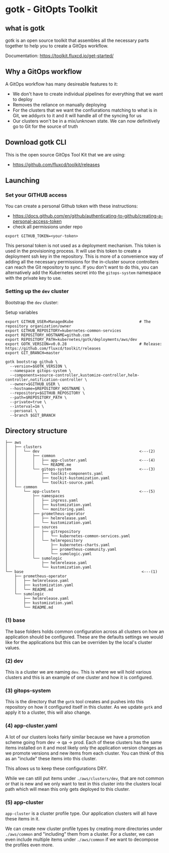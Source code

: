 gotk - GitOpts Toolkit
=============

## what is gotk
gotk is an open source toolkit that assembles all the necessary parts together to help you to create a GitOps workflow.

Documentation: https://toolkit.fluxcd.io/get-started/

## Why a GitOps workflow
A GitOps workflow has many desireable features to it:
* We don't have to create individual pipelines for everything that we want to deploy
* Removes the reliance on manually deploying
* For the clusters that we want the confiurations matching to what is in Git, we add`gotk` to it and it will handle all of the syncing for us
* Our clusters won't be in a mix/unknown state.  We can now definitively go to Git for the source of truth

## Download gotk CLI
This is the open source GitOps Tool Kit that we are using:
* https://github.com/fluxcd/toolkit/releases

## Launching

### Set your GITHUB access
You can create a personal Github token with these instructions:
* https://docs.github.com/en/github/authenticating-to-github/creating-a-personal-access-token
* check all permissions under repo

```
export GITHUB_TOKEN=<your-token>
```

This personal token is not used as a deployment mechanism.  This token is used in the provisioning process.  It will use this token to create a deployment ssh key in the repository.  This is more of a convenience way of adding all the necessary permissions for the in-cluster source controllers can reach the Git repository to sync.  If you don't want to do this, you can alternatively add the Kubernetes secret into the `gitops-system` namespace with the private key to use. 

### Setting up the `dev` cluster
Bootstrap the `dev` cluster:

Setup variables
```
export GITHUB_USER=ManagedKube                             # The repository organization/owner
export GITHUB_REPOSITORY=kubernetes-common-services
export REPOSITORY_HOSTNAME=github.com
export REPOSITORY_PATH=kubernetes/gotk/deployments/aws/dev
export GOTK_VERSION=v0.0.28                                # Release: https://github.com/fluxcd/toolkit/releases
export GIT_BRANCH=master
```

```
gotk bootstrap github \
  --version=$GOTK_VERSION \
  --namespace gitops-system \
  --components=source-controller,kustomize-controller,helm-controller,notification-controller \
  --owner=$GITHUB_USER \
  --hostname=$REPOSITORY_HOSTNAME \
  --repository=$GITHUB_REPOSITORY \
  --path=$REPOSITORY_PATH \
  --private=true \
  --interval=1m \
  --personal \
  --branch $GIT_BRANCH
```

## Directory structure

```
├── aws
│   ├── clusters
│   │   └── dev                                            <---(2)
│   │       ├── common
│   │       │   ├── app-cluster.yaml                       <---(4)
│   │       │   └── README.me
│   │       └── gitops-system                              <---(3)
│   │           ├── toolkit-components.yaml
│   │           ├── toolkit-kustomization.yaml
│   │           └── toolkit-source.yaml
│   └── common
│       └── app-clusters                                   <---(5)
│           ├── namespaces
│           │   ├── ingress.yaml
│           │   ├── kustomization.yaml
│           │   └── monitoring.yaml
│           ├── prometheus-operator
│           │   ├── helmrelease.yaml
│           │   └── kustomization.yaml
│           ├── sources
│           │   ├── gitrepository
│           │   │   └── kubernetes-common-services.yaml
│           │   └── helmrepository
│           │       ├── kubernetes-charts.yaml
│           │       ├── prometheus-community.yaml
│           │       └── sumologic.yaml
│           └── sumologic
│               ├── helmrelease.yaml
│               └── kustomization.yaml
└── base                                                    <---(1)
    ├── prometheus-operator
    │   ├── helmrelease.yaml
    │   ├── kustomization.yaml
    │   └── README.md
    └── sumologic
        ├── helmrelease.yaml
        ├── kustomization.yaml
        └── README.md
```

### (1) base
The base folders holds common configuration across all clusters on how an application should be configured.  These are the defaults settings we would like for the applications but this can be overriden by the local's cluster values.

### (2) dev
This is a cluster we are naming `dev`.  This is where we will hold various clusters and this is an example of one cluster and how it is configured.

### (3) gitops-system
This is the directory that the `gotk` tool creates and pushes into this repository on how it configured itself in this cluster.  As we update `gotk` and apply it to a cluster, this will also change.

### (4) app-cluster.yaml
A lot of our clusters looks fairly similar because we have a promotion scheme going from dev -> qa -> prod.  Each of these clusters has the same items installed on it and most likely only the application version changes as we promote versions and new items from each cluster.  You can think of this as an "include" these items into this cluster.

This allows us to keep these configurations DRY.

While we can still put items under `./aws/clusters/dev`, that are not common or that is new and we only want to test in this cluster into the clusters local path which will mean this only gets deployed to this cluster.

### (5) app-cluster
`app-cluster` is a cluster profile type.  Our application clusters will all have these items in it.  

We can create new cluster profile types by creating more directories under `./aws/common` and "including" them from a cluster.  For a cluster, we can even include multiple items under `./aws/common` if we want to decompose the profiles even more.
